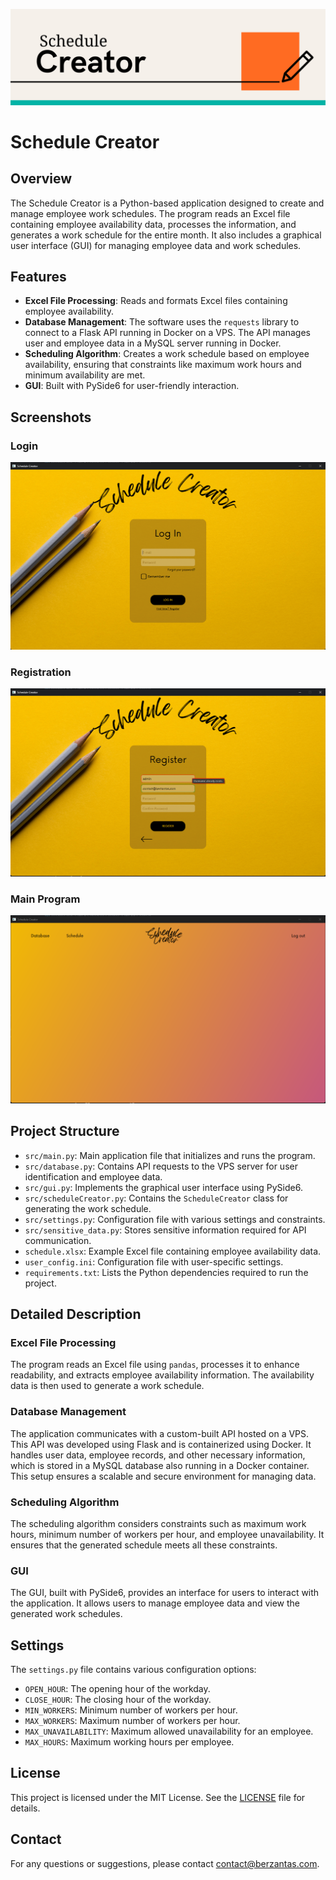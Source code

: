 ![](img/ScheduleCreator.png)
# Schedule Creator

## Overview
The Schedule Creator is a Python-based application designed to create and manage employee work schedules. The program reads an Excel file containing employee availability data, processes the information, and generates a work schedule for the entire month. It also includes a graphical user interface (GUI) for managing employee data and work schedules.

## Features
- **Excel File Processing**: Reads and formats Excel files containing employee availability.
- **Database Management**: The software uses the `requests` library to connect to a Flask API running in Docker on a VPS. The API manages user and employee data in a MySQL server running in Docker.
- **Scheduling Algorithm**: Creates a work schedule based on employee availability, ensuring that constraints like maximum work hours and minimum availability are met.
- **GUI**: Built with PySide6 for user-friendly interaction.

## Screenshots
### Login
![](img/screenshots/login.png)

### Registration
![](img/screenshots/registration.png)

### Main Program
![](img/screenshots/mainprogram.png)

## Project Structure
- `src/main.py`: Main application file that initializes and runs the program.
- `src/database.py`: Contains API requests to the VPS server for user identification and employee data.
- `src/gui.py`: Implements the graphical user interface using PySide6.
- `src/scheduleCreator.py`: Contains the `ScheduleCreator` class for generating the work schedule.
- `src/settings.py`: Configuration file with various settings and constraints.
- `src/sensitive_data.py`: Stores sensitive information required for API communication.
- `schedule.xlsx`: Example Excel file containing employee availability data.
- `user_config.ini`: Configuration file with user-specific settings.
- `requirements.txt`: Lists the Python dependencies required to run the project.

## Detailed Description
### Excel File Processing
The program reads an Excel file using `pandas`, processes it to enhance readability, and extracts employee availability information. The availability data is then used to generate a work schedule.

### Database Management
The application communicates with a custom-built API hosted on a VPS. This API was developed using Flask and is containerized using Docker. It handles user data, employee records, and other necessary information, which is stored in a MySQL database also running in a Docker container. This setup ensures a scalable and secure environment for managing data.


### Scheduling Algorithm
The scheduling algorithm considers constraints such as maximum work hours, minimum number of workers per hour, and employee unavailability. It ensures that the generated schedule meets all these constraints.

### GUI
The GUI, built with PySide6, provides an interface for users to interact with the application. It allows users to manage employee data and view the generated work schedules.

## Settings
The `settings.py` file contains various configuration options:
- `OPEN_HOUR`: The opening hour of the workday.
- `CLOSE_HOUR`: The closing hour of the workday.
- `MIN_WORKERS`: Minimum number of workers per hour.
- `MAX_WORKERS`: Maximum number of workers per hour.
- `MAX_UNAVAILABILITY`: Maximum allowed unavailability for an employee.
- `MAX_HOURS`: Maximum working hours per employee.

## License
This project is licensed under the MIT License. See the [LICENSE](LICENSE) file for details.

## Contact
For any questions or suggestions, please contact [contact@berzantas.com](mailto:contact@berzantas.com).
